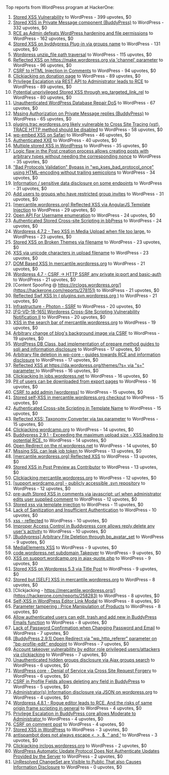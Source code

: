 Top reports from WordPress program at HackerOne:

1. [Stored XSS Vulnerability](https://hackerone.com/reports/643908) to WordPress - 399 upvotes, $0
2. [Stored XSS in Private Message component (BuddyPress)](https://hackerone.com/reports/487081) to WordPress - 332 upvotes, $0
3. [RCE as Admin defeats WordPress hardening and file permissions](https://hackerone.com/reports/436928) to WordPress - 162 upvotes, $0
4. [Stored XSS on byddypress Plug-in via groups name](https://hackerone.com/reports/592316) to WordPress - 131 upvotes, $0
5. [Wordpress unzip_file path traversal](https://hackerone.com/reports/205481) to WordPress - 115 upvotes, $0
6. [Reflected XSS on https://make.wordpress.org via 'channel' parameter](https://hackerone.com/reports/659419) to WordPress - 96 upvotes, $0
7. [CSRF to HTML Injection in Comments](https://hackerone.com/reports/428019) to WordPress - 94 upvotes, $0
8. [Clickjacking on donation page](https://hackerone.com/reports/921709) to WordPress - 89 upvotes, $0
9. [Privilege Escalation via REST API to Administrator leads to RCE](https://hackerone.com/reports/1107282) to WordPress - 89 upvotes, $0
10. [Potential unprivileged Stored XSS through wp_targeted_link_rel](https://hackerone.com/reports/509930) to WordPress - 80 upvotes, $0
11. [Unauthenticated WordPress Database Repair DoS](https://hackerone.com/reports/2786591) to WordPress - 67 upvotes, $0
12. [Mssing Authorization on Private Message replies (BuddyPress)](https://hackerone.com/reports/490782) to WordPress - 65 upvotes, $0
13. [plugins.trac.wordpress.org likely vulnerable to Cross Site Tracing (xst), TRACE HTTP method should be disabled](https://hackerone.com/reports/222692) to WordPress - 58 upvotes, $0
14. [wp-embed XSS on Safari](https://hackerone.com/reports/1238528) to WordPress - 46 upvotes, $0
15. [Authenticated XXE](https://hackerone.com/reports/1095645) to WordPress - 40 upvotes, $0
16. [Multiple stored XSS in WordPress](https://hackerone.com/reports/221507) to WordPress - 35 upvotes, $0
17. [Logic flaw in the Post creation process allows creating posts with arbitrary types without needing the corresponding nonce](https://hackerone.com/reports/404323) to WordPress - 35 upvotes, $0
18. ["Bad Protocols Validation" Bypass in "wp_kses_bad_protocol_once" using HTML-encoding without trailing semicolons](https://hackerone.com/reports/339483) to WordPress - 34 upvotes, $0
19. [Information / sensitive data disclosure on some endpoints](https://hackerone.com/reports/273726) to WordPress - 31 upvotes, $0
20. [Add users to groups who have restricted group invites](https://hackerone.com/reports/538008) to WordPress - 31 upvotes, $0
21. [[mercantile.wordpress.org] Reflected XSS via AngularJS Template Injection](https://hackerone.com/reports/230234) to WordPress - 29 upvotes, $0
22. [Open API For Username enumeration](https://hackerone.com/reports/385322) to WordPress - 24 upvotes, $0
23. [Authenticated Stored Cross-site Scripting in bbPress](https://hackerone.com/reports/881918) to WordPress - 24 upvotes, $0
24. [Wordpress 4.7.2 - Two XSS in Media Upload when file too large.](https://hackerone.com/reports/203515) to WordPress - 23 upvotes, $0
25. [Stored XSS on Broken Themes via filename](https://hackerone.com/reports/406289) to WordPress - 23 upvotes, $0
26. [XSS via unicode characters in upload filename](https://hackerone.com/reports/179695) to WordPress - 23 upvotes, $0
27. [DOM Based XSS In mercantile.wordpress.org](https://hackerone.com/reports/230435) to WordPress - 21 upvotes, $0
28. [Wordpress 4.7 - CSRF -\> HTTP SSRF any private ip:port and basic-auth](https://hackerone.com/reports/187520) to WordPress - 21 upvotes, $0
29. [Content Spoofing @ https://irclogs.wordpress.org/](https://hackerone.com/reports/278151) to WordPress - 21 upvotes, $0
30. [Reflected Swf XSS In ( plugins.svn.wordpress.org )](https://hackerone.com/reports/270060) to WordPress - 21 upvotes, $0
31. [Infrastructure - Photon - SSRF](https://hackerone.com/reports/204513) to WordPress - 20 upvotes, $0
32. [[FG-VD-18-165] Wordpress Cross-Site Scripting Vulnerability Notification II](https://hackerone.com/reports/460911) to WordPress - 20 upvotes, $0
33. [XSS in the search bar of mercantile.wordpress.org](https://hackerone.com/reports/221893) to WordPress - 19 upvotes, $0
34. [Arbitrary change of blog's background image via CSRF](https://hackerone.com/reports/881855) to WordPress - 19 upvotes, $0
35. [WordPress DB Class, bad implementation of prepare method guides to sqli and information disclosure](https://hackerone.com/reports/179920) to WordPress - 17 upvotes, $0
36. [Arbitrary file deletion in wp-core - guides towards RCE and information disclosure](https://hackerone.com/reports/291878) to WordPress - 17 upvotes, $0
37. [Reflected XSS at https://da.wordpress.org/themes/?s= via "s=" parameter ](https://hackerone.com/reports/222040) to WordPress - 16 upvotes, $0
38. [Clickjacking In jobs.wordpress.net](https://hackerone.com/reports/223024) to WordPress - 16 upvotes, $0
39. [PII of users can be downloaded from export pages](https://hackerone.com/reports/1172852) to WordPress - 16 upvotes, $0
40. [CSRF to add admin [wordpress]](https://hackerone.com/reports/149589) to WordPress - 15 upvotes, $0
41. [Stored self-XSS in mercantile.wordpress.org checkout](https://hackerone.com/reports/230232) to WordPress - 15 upvotes, $0
42. [Authenticated Cross-site Scripting in Template Name](https://hackerone.com/reports/220903) to WordPress - 15 upvotes, $0
43. [Reflected XSS: Taxonomy Converter via tax parameter](https://hackerone.com/reports/495515) to WordPress - 15 upvotes, $0
44. [Clickjacking wordcamp.org](https://hackerone.com/reports/230581) to WordPress - 14 upvotes, $0
45. [Buddypress 2.9.1 - Exceeding the maximum upload size  - XSS leading to potential RCE. ](https://hackerone.com/reports/263109) to WordPress - 14 upvotes, $0
46. [Open Redirect on the nl.wordpress.net](https://hackerone.com/reports/309058) to WordPress - 14 upvotes, $0
47. [Missing SSL can leak job token ](https://hackerone.com/reports/222036) to WordPress - 13 upvotes, $0
48. [[mercantile.wordpress.org] Reflected XSS](https://hackerone.com/reports/240256) to WordPress - 13 upvotes, $0
49. [Stored XSS in Post Preview as Contributor](https://hackerone.com/reports/497724) to WordPress - 13 upvotes, $0
50. [Clickjacking mercantile.wordpress.org](https://hackerone.com/reports/264125) to WordPress - 12 upvotes, $0
51. [[support.wordcamp.org] - publicly accessible .svn repository](https://hackerone.com/reports/309714) to WordPress - 12 upvotes, $0
52. [pre-auth Stored XSS in comments via javascript: url when administrator edits user supplied comment](https://hackerone.com/reports/633231) to WordPress - 12 upvotes, $0
53. [Stored xss via template injection](https://hackerone.com/reports/250837) to WordPress - 11 upvotes, $0
54. [Lack of Sanitization and Insufficient Authentication](https://hackerone.com/reports/249759) to WordPress - 10 upvotes, $0
55. [xss - reflected](https://hackerone.com/reports/384112) to WordPress - 10 upvotes, $0
56. [Improper Access Control in Buddypress core allows reply,delete any user's activity](https://hackerone.com/reports/837256) to WordPress - 10 upvotes, $0
57. [[Buddypress] Arbitrary File Deletion through bp_avatar_set](https://hackerone.com/reports/183568) to WordPress - 9 upvotes, $0
58. [MediaElements XSS](https://hackerone.com/reports/299112) to WordPress - 9 upvotes, $0
59. [code.wordpress.net subdomain Takeover](https://hackerone.com/reports/295330) to WordPress - 9 upvotes, $0
60. [XSS on support.wordcamp.org in ajax-quote.php](https://hackerone.com/reports/355773) to WordPress - 9 upvotes, $0
61. [Stored XSS on Wordpress 5.3 via Title Post](https://hackerone.com/reports/754352) to WordPress - 9 upvotes, $0
62. [Stored but [SELF] XSS in mercantile.wordpress.org](https://hackerone.com/reports/222224) to WordPress - 8 upvotes, $0
63. [Clickjacking - https://mercantile.wordpress.org/](https://hackerone.com/reports/258283) to WordPress - 8 upvotes, $0
64. [Self-XSS in WordPress Editor Link Modal](https://hackerone.com/reports/224556) to WordPress - 8 upvotes, $0
65. [Parameter tampering : Price Manipulation of Products](https://hackerone.com/reports/682344) to WordPress - 8 upvotes, $0
66. [Allow authenticated users can edit, trash,and add new in BuddyPress Emails function](https://hackerone.com/reports/833782) to WordPress - 8 upvotes, $0
67. [Lack of Password Confirmation when Changing Password and Email](https://hackerone.com/reports/224214) to WordPress - 7 upvotes, $0
68. [[BuddyPress 2.9.1] Open Redirect via "wp_http_referer" parameter on "bp-profile-edit" endpoint](https://hackerone.com/reports/277502) to WordPress - 7 upvotes, $0
69. [Account takeover vulnerability by editor role privileged users/attackers via clickjacking](https://hackerone.com/reports/388254) to WordPress - 7 upvotes, $0
70. [Unauthenticated hidden groups disclosure via Ajax groups search](https://hackerone.com/reports/282176) to WordPress - 6 upvotes, $0
71. [WordPress core  - Denial of Service via Cross Site Request Forgery](https://hackerone.com/reports/153093) to WordPress - 6 upvotes, $0
72. [CSRF in Profile Fields allows deleting any field in BuddyPress](https://hackerone.com/reports/836187) to WordPress - 5 upvotes, $0
73. [Administrator(s) Information disclosure via JSON on wordpress.org](https://hackerone.com/reports/221734) to WordPress - 4 upvotes, $0
74. [Wordpress 4.8.1 - Rogue editor leads to RCE. And the risks of same origin frame scripting in general](https://hackerone.com/reports/263718) to WordPress - 4 upvotes, $0
75. [Privilege Escalation in BuddyPress core allows Moderate to Administrator ](https://hackerone.com/reports/837018) to WordPress - 4 upvotes, $0
76. [CSRF on comment post](https://hackerone.com/reports/914232) to WordPress - 4 upvotes, $0
77. [Stored XSS in WordPress](https://hackerone.com/reports/276105) to WordPress - 3 upvotes, $0
78. [antispambot does not always escape \<, \>, &, " and '](https://hackerone.com/reports/298218) to WordPress - 3 upvotes, $0
79. [Clickjacking irclogs.wordpress.org](https://hackerone.com/reports/267075) to WordPress - 2 upvotes, $0
80. [WordPress Automatic Update Protocol Does Not Authenticate Updates Provided by the Server](https://hackerone.com/reports/228854) to WordPress - 2 upvotes, $0
81. [UnResolved ChangeSet are Visible to Public That also Causes Information Disclosure](https://hackerone.com/reports/282843) to WordPress - 0 upvotes, $0
